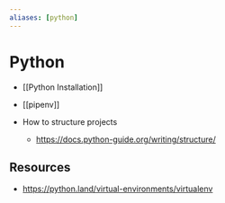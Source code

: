 ```yaml
---
aliases: [python]
---
```

# Python

- [[Python Installation]]
- [[pipenv]]


- How to structure projects
	- https://docs.python-guide.org/writing/structure/

## Resources
- https://python.land/virtual-environments/virtualenv